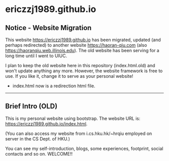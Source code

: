 # ericzzj1989.github.io

## Notice - Website Migration

This website https://ericzzj1989.github.io has been migrated, updated (and perhaps redirected) to another website https://haoran-qiu.com (also https://haoranqiu.web.illinois.edu). The old website has been serving for a long time until I went to UIUC.

I plan to keep the old website here in this repository (index.html.old) and won't update anything any more. However, the website framework is free to use. If you like it, change it to serve as your personal website!

- index.html now is a redirection html file.

---

## Brief Intro (OLD)

This is my personal website using bootstrap. The website URL is: https://ericzzj1989.github.io/index.html.

(You can also access my website from i.cs.hku.hk/~hrqiu employed on server in the CS Dept. of HKU.)

You can see my self-introduction, blogs, some experiences, footprint, social contacts and so on. WELCOME!!
